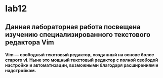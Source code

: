 # lab12
## Данная лабораторная работа посвещена изучению специализированного текстового редактора Vim
#### Vim — свободный текстовый редактор, созданный на основе более старого vi. Ныне это мощный текстовый редактор с полной свободой настройки и автоматизации, возможными благодаря расширениям и надстройкам. 

